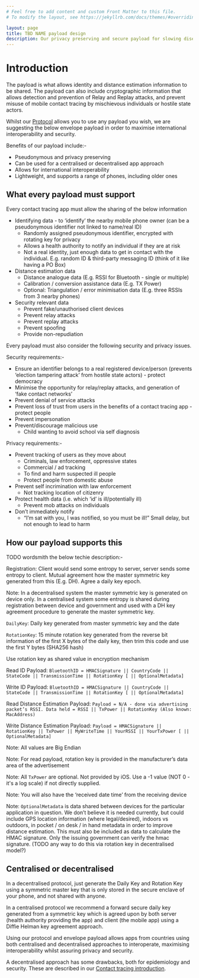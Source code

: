 ```yaml
---
# Feel free to add content and custom Front Matter to this file.
# To modify the layout, see https://jekyllrb.com/docs/themes/#overriding-theme-defaults

layout: page
title: TBD NAME payload design
description: Our privacy preserving and secure payload for slowing disease spread
---
```


# Introduction

The payload is what allows identity and distance estimation information to be shared.
The payload can also include cryptographic information that allows detection and 
prevention of Relay and Replay attacks, and prevent misuse of mobile contact
tracing by mischievous individuals or hostile state actors.

Whilst our [Protocol](/protocol) allows you to use any payload you wish, we are
suggesting the below envelope payload in order to maximise international
interoperability and security.

Benefits of our payload include:-
- Pseudonymous and privacy preserving
- Can be used for a centralised or decentralised app approach
- Allows for international interoperability
- Lightweight, and supports a range of phones, including older ones

## What every payload must support

Every contact tracing app must allow the sharing of the below information

- Identifying data - to ‘identify’ the nearby mobile phone owner (can be a pseudonymous identifier not linked to name/real ID)
  - Randomly assigned pseudonymous identifier, encrypted with rotating key for privacy
  - Allows a health authority to notify an individual if they are at risk
  - Not a real identity, just enough data to get in contact with the individual. E.g. random ID & third-party messaging ID (think of it like having a PO Box)
- Distance estimation data
  - Distance analogue data (E.g. RSSI for Bluetooth - single or multiple)
  - Calibration / conversion assistance data (E.g. TX Power)
  - Optional: Triangulation / error minimisation data (E.g. three RSSIs from 3 nearby phones)
- Security relevant data
  - Prevent fake/unauthorised client devices
  - Prevent relay attacks
  - Prevent replay attacks
  - Prevent spoofing
  - Provide non-repudiation

Every payload must also consider the following security and privacy issues.

Security requirements:-
- Ensure an identifier belongs to a real registered device/person (prevents ‘election tampering attack’ from hostile state actors) - protect democracy
- Minimise the opportunity for relay/replay attacks, and generation of ‘fake contact networks’
- Prevent denial of service attacks
- Prevent loss of trust from users in the benefits of a contact tracing app - protect people
- Prevent impersonation
- Prevent/discourage malicious use
  - Child wanting to avoid school via self diagnosis

Privacy requirements:-
- Prevent tracking of users as they move about
  - Criminals, law enforcement, oppressive states
  - Commercial / ad tracking
  - To find and harm suspected ill people
  - Protect people from domestic abuse
- Prevent self incrimination with law enforcement
  - Not tracking location of citizenry
- Protect health data (i.e. which ‘id’ is ill/potentially ill)
  - Prevent mob attacks on individuals
- Don’t immediately notify
  - “I’m sat with you, I was notified, so you must be ill!”
Small delay, but not enough to lead to harm

## How our payload supports this

TODO wordsmith the below techie description:-

Registration: Client would send some entropy to server, server sends some entropy to client. Mutual agreement how the master symmetric key generated from this (E.g. DH). Agree a daily key epoch.

Note: In a decentralised system the master symmetric key is generated on device only. In a centralised system some entropy is shared during registration between device and government and used with a DH key agreement procedure to generate the master symmetric key.

`DailyKey`: Daily key generated from master symmetric key and the date

`RotationKey`: 15 minute rotation key generated from the reverse bit information of the first X bytes of the daily key, then trim this code and use the first Y bytes (SHA256 hash)

Use rotation key as shared value in encryption mechanism

Read ID Payload: `BluetoothID = HMACSignature || CountryCode || StateCode || TransmissionTime || RotationKey [ || OptionalMetadata]`

Write ID Payload: `BluetoothID = HMACSignature || CountryCode || StateCode || TransmissionTime || RotationKey [ || OptionalMetadata]`

Read Distance Estimation Payload: `Payload = N/A - done via advertising packet’s RSSI. Data held = RSSI || TxPower || RotationKey (Also known: MacAddress) `

Write Distance Estimation Payload: `Payload = HMACSignature || RotationKey || TxPower || MyWriteTime || YourRSSI || YourTxPower [ || OptionalMetadata]`

Note: All values are Big Endian

Note: For read payload, rotation key is provided in the manufacturer’s data area of the advertisement

Note: All `TxPower` are optional. Not provided by iOS. Use a -1 value (NOT 0 - it's a log scale) if not directly supplied.

Note: You will also have the ‘received date time’ from the receiving device

Note: `OptionalMetadata` is data shared between devices for the particular application in question. We don’t believe it is needed currently, but could include GPS location information (where legal/desired), indoors vs outdoors, in pocket / on desk / in hand metadata in order to improve distance estimation. This must also be included as data to calculate the HMAC signature. Only the issuing government can verify the hmac signature. (TODO any way to do this via rotation key in decentralised model?)


## Centralised or decentralised

In a decentralised protocol, just generate the Daily Key and Rotation Key
using a symmetric master key that is only stored in the secure enclave
of your phone, and not shared with anyone.

In a centralised protocol we recommend a forward secure daily key generated
from a symmetric key which is agreed upon by both server (health authority
providing the app) and client (the mobile app) using a Diffie Helman key
agreement approach.

Using our protocol and envelope payload allows apps from countries using
both centralised and decentralised approaches to interoperate, maximising
interoperability whilst assuring privacy and security.

A decentralised approach has some drawbacks, both for epidemiology and
security. These are described in our [Contact tracing introduction](/background).
